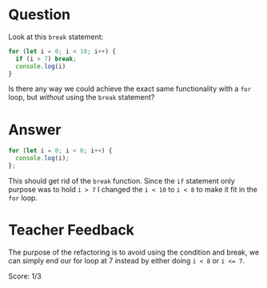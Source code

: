 # Question
Look at this `break` statement:

```js
for (let i = 0; i < 10; i++) {
  if (i > 7) break;
  console.log(i)
}
```

Is there any way we could achieve the exact same functionality with a `for` loop, but *without* using the `break` statement?

# Answer
```js
for (let i = 0; i < 8; i++) {
  console.log(i);
};
```
This should get rid of the `break` function. Since the `if` statement only purpose was to hold `i > 7` I changed the `i < 10` to `i < 8` to make it fit in the `for` loop.  

# Teacher Feedback

The purpose of the refactoring is to avoid using the condition and break, we can simply end our for loop at 7 instead by either doing `i < 8` or `i <= 7`. 

Score: 1/3